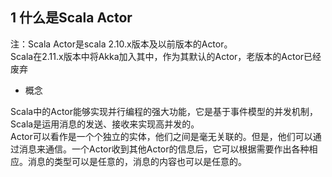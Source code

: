 ## 1 什么是Scala  Actor

注：Scala Actor是scala 2.10.x版本及以前版本的Actor。 <br>
Scala在2.11.x版本中将Akka加入其中，作为其默认的Actor，老版本的Actor已经废弃


* 概念

Scala中的Actor能够实现并行编程的强大功能，它是基于事件模型的并发机制，Scala是运用消息的发送、接收来实现高并发的。<br>
Actor可以看作是一个个独立的实体，他们之间是毫无关联的。但是，他们可以通过消息来通信。一个Actor收到其他Actor的信息后，它可以根据需要作出各种相应。消息的类型可以是任意的，消息的内容也可以是任意的。
